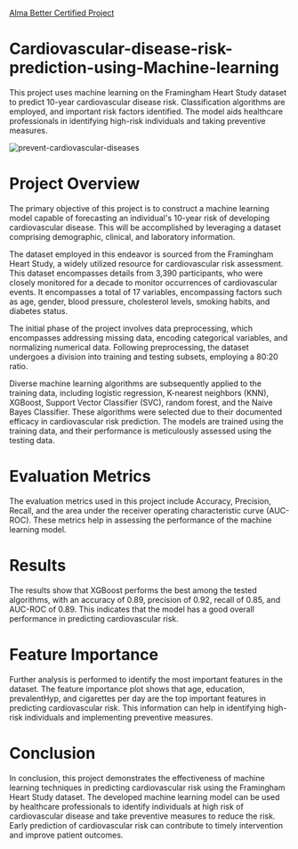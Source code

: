 [Alma Better Certified Project ]([https://www.google.com](https://certificates.almabetter.com/en/verify/59339199510061))


# Cardiovascular-disease-risk-prediction-using-Machine-learning
This project uses machine learning on the Framingham Heart Study dataset to predict 10-year cardiovascular disease risk. Classification algorithms are employed, and important risk factors identified. The model aids healthcare professionals in identifying high-risk individuals and taking preventive measures.

![prevent-cardiovascular-diseases](https://github.com/AkshayAI007/Cardiovascular-disease-risk-prediction-using-Machine-learning/assets/110448324/0d35916d-b319-41d2-bad9-ba82ca134217)


# Project Overview
The primary objective of this project is to construct a machine learning model capable of forecasting an individual's 10-year risk of developing cardiovascular disease. This will be accomplished by leveraging a dataset comprising demographic, clinical, and laboratory information.

The dataset employed in this endeavor is sourced from the Framingham Heart Study, a widely utilized resource for cardiovascular risk assessment. This dataset encompasses details from 3,390 participants, who were closely monitored for a decade to monitor occurrences of cardiovascular events. It encompasses a total of 17 variables, encompassing factors such as age, gender, blood pressure, cholesterol levels, smoking habits, and diabetes status.

The initial phase of the project involves data preprocessing, which encompasses addressing missing data, encoding categorical variables, and normalizing numerical data. Following preprocessing, the dataset undergoes a division into training and testing subsets, employing a 80:20 ratio.

Diverse machine learning algorithms are subsequently applied to the training data, including logistic regression, K-nearest neighbors (KNN), XGBoost, Support Vector Classifier (SVC), random forest, and the Naive Bayes Classifier. These algorithms were selected due to their documented efficacy in cardiovascular risk prediction. The models are trained using the training data, and their performance is meticulously assessed using the testing data.

# Evaluation Metrics
The evaluation metrics used in this project include Accuracy, Precision, Recall, and the area under the receiver operating characteristic curve (AUC-ROC). These metrics help in assessing the performance of the machine learning model.

# Results
The results show that XGBoost performs the best among the tested algorithms, with an accuracy of 0.89, precision of 0.92, recall of 0.85, and AUC-ROC of 0.89. This indicates that the model has a good overall performance in predicting cardiovascular risk.

# Feature Importance
Further analysis is performed to identify the most important features in the dataset. The feature importance plot shows that age, education, prevalentHyp, and cigarettes per day are the top important features in predicting cardiovascular risk. This information can help in identifying high-risk individuals and implementing preventive measures.

# Conclusion
In conclusion, this project demonstrates the effectiveness of machine learning techniques in predicting cardiovascular risk using the Framingham Heart Study dataset. The developed machine learning model can be used by healthcare professionals to identify individuals at high risk of cardiovascular disease and take preventive measures to reduce the risk. Early prediction of cardiovascular risk can contribute to timely intervention and improve patient outcomes.




